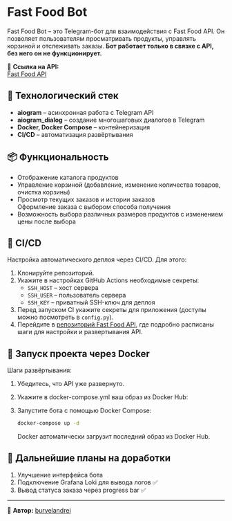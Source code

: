 # Fast Food Bot

Fast Food Bot – это Telegram-бот для взаимодействия с Fast Food API. Он позволяет пользователям просматривать продукты, управлять корзиной и отслеживать заказы. **Бот работает только в связке с API, без него он не функционирует.**

🔗 **Ссылка на API:**\
[Fast Food API](https://github.com/burvelandrei/Fast_Food_API)

## 🔧 Технологический стек

- **aiogram** – асинхронная работа с Telegram API
- **aiogram\_dialog** – создание многошаговых диалогов в Telegram
- **Docker, Docker Compose** – контейнеризация
- **CI/CD** – автоматизация развёртывания

## 📦 Функциональность

- Отображение каталога продуктов
- Управление корзиной (добавление, изменение количества товаров, очистка корзины)
- Просмотр текущих заказов и истории заказов\
  Оформление заказа с выбором способа получения
- Возможность выбора различных размеров продуктов с изменением цены после выбора

## 🔄 CI/CD

Настройка автоматического деплоя через CI/CD. Для этого:

1. Клонируйте репозиторий.
2. Укажите в настройках GitHub Actions необходимые секреты:
   - `SSH_HOST` – хост сервера
   - `SSH_USER` – пользователь сервера
   - `SSH_KEY` – приватный SSH-ключ для деплоя
3. Перед запуском CI укажите секреты для приложения (доступы можно посмотреть в `config.py`).
4. Перейдите в [репозиторий Fast Food API](https://github.com/burvelandrei/Fast_Food_API), где подробно расписаны шаги для настройки и развертывания API.

## 🚀 Запуск проекта через Docker

Шаги развёртывания:

1. Убедитесь, что API уже развернуто.

2. Укажите в docker-compose.yml ваш образ из Docker Hub:

3. Запустите бота с помощью Docker Compose:

   ```sh
   docker-compose up -d
   ```

   Docker автоматически загрузит последний образ из Docker Hub.

## 📌 Дальнейшие планы на доработки

1. Улучшение интерфейса бота
2. Подключение Grafana Loki для вывода логов ✅
3. Вывод статуса заказа через progress bar ✅

---

📌 **Автор:** [burvelandrei](https://github.com/burvelandrei)
